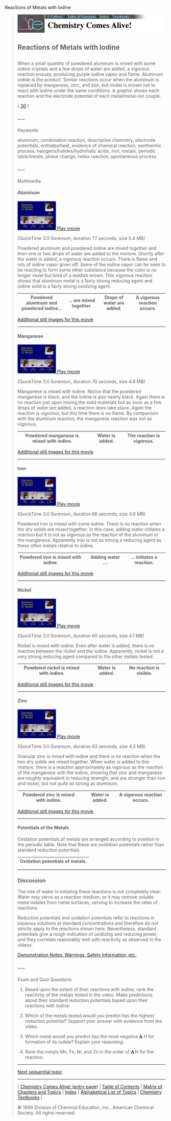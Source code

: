 





 Reactions of Metals with Iodine
 



> ![Chemistry Comes Alive!](ccahead.gif)
> 
> 
> 
> 
> 
> 
> 
> 
> 
> ## Reactions of Metals with Iodine
> 
> 
> 
> 
> 
> ## 
> 
> 
> 
> 
> 
>  When a small quantity of powdered aluminum is mixed with some iodine crystals and a few drops of water are added, a vigorous reaction ensues, producing purple iodine vapor and flame. Aluminum iodide is the product. Similar reactions occur when the aluminum is replaced by manganese, zinc, and iron, but nickel is shown not to react with iodine under the same conditions. A graphic shows each reaction and the electrode potential of each metal/metal-ion couple.
>  
> 
> 
> 
> 
> 
> 
>  (
>  [*30*](CRED30.HTM)
>  )
>  
> 
> 
> 
> 
> ### ---
> 
> 
>  Keywords
> 
> 
> 
> 
>  aluminum, combination reaction, descriptive chemistry, electrode potentials, enthalpy/heat, evidence of chemical reaction, exothermic process, halogens/halides/hydrohalic acids, iron, metals, periodic table/trends, phase change, redox reaction, spontaneous process
>  
> 
> 
> 
> 
> ### ---
> 
> 
>  Multimedia
> 
> 
> 
> 
> 
> #### Aluminum
> 
> 
> 
> 
> 
> [![](0.JPG)
>  Play movie](../../MVHTM/METALI1/METAL1AL.HTM) 
> 
> 
> 
>  (QuickTime 3.0 Sorenson, duration 77 seconds, size 5.4 MB)
>  
> 
> 
> 
>  Powdered aluminum and powdered iodine are mixed together and then one or two drops of water are added to the mixture. Shortly after the water is added, a vigorous reaction occurs. There is flame and lots of iodine vapor given off. Some of the iodine vapor can be seen to be reacting to form some other substance because the color is no longer violet but kind of a reddish brown. This vigorous reaction shows that aluminum metal is a fairly strong reducing agent and iodine solid is a fairly strong oxidizing agent.
>  
> 
> 
> 
> 
> 
> 
> 
> | Powdered aluminum and powdered iodine... | ... are mixed together. | Drops of water are added. | A vigorous reaction occurs. |
> | --- | --- | --- | --- |
> 
> 
> 
> 
> 
> 
> [Additional still images
for this movie](../../STHTM/METALI1/METAL1AL.HTM) 
> 
> 
> 
> 
> 
> ---
> 
> 
> 
> 
> 
> #### Manganese
> 
> 
> 
> 
> 
> [![](0.JPG)
>  Play movie](../../MVHTM/METALI1/METAL1MN.HTM) 
> 
> 
> 
>  (QuickTime 3.0 Sorenson, duration 70 seconds, size 4.8 MB)
>  
> 
> 
> 
>  Manganese is mixed with iodine. Notice that the powdered manganese
is black, and the iodine is also nearly black. Again there is no
reaction just upon mixing the solid materials but as soon as a few
drops of water are added, a reaction does take place. Again the
reaction is vigorous, but this time there is no flame. By comparison
with the aluminum reaction, the manganese reaction was not as
vigorous.
>  
> 
> 
> 
> 
> 
> 
> 
> | Powdered manganese is mixed with iodine. |  | Water is added. | The reaction is vigorous. |
> | --- | --- | --- | --- |
> 
> 
> 
> 
> 
> 
> [Additional still images
for this movie](../../STHTM/METALI1/METAL1MN.HTM) 
> 
> 
> 
> 
> 
> ---
> 
> 
> 
> 
> 
> #### Iron
> 
> 
> 
> 
> 
> [![](0.JPG)
>  Play movie](../../MVHTM/METALI1/METAL1FE.HTM) 
> 
> 
> 
>  (QuickTime 3.0 Sorenson, duration 66 seconds, size 4.6 MB)
>  
> 
> 
> 
>  Powdered iron is mixed with some iodine. There is no reaction when
the dry solids are mixed together. In this case, adding water
initiates a reaction but it is not as vigorous as the reaction of the
aluminum or the manganese. Apparently iron is not as strong a
reducing agent as these other metals relative to iodine.
>  
> 
> 
> 
> 
> 
> 
> 
> | Powdered iron is mixed with iodine. |  | Adding water .... | ... initiates a reaction. |
> | --- | --- | --- | --- |
> 
> 
> 
> 
> 
> 
> [Additional still images
for this movie](../../STHTM/METALI1/METAL1FE.HTM) 
> 
> 
> 
> 
> 
> ---
> 
> 
> 
> 
> 
> #### Nickel
> 
> 
> 
> 
> 
> [![](0.JPG)
>  Play movie](../../MVHTM/METALI1/METAL1NI.HTM) 
> 
> 
> 
>  (QuickTime 3.0 Sorenson, duration 60 seconds, size 4.1 MB)
>  
> 
> 
> 
>  Nickel is mixed with iodine. Even after water is added, there is
no reaction between the nickel and the iodine. Apparently, nickel is
not a very strong reducing agent compared to the other metals tested.
>  
> 
> 
> 
> 
> 
> 
> 
> | Powdered nickel is mixed with iodine. |  | Water is added. | No reaction is visible. |
> | --- | --- | --- | --- |
> 
> 
> 
> 
> 
> 
> [Additional still images
for this movie](../../STHTM/METALI1/METAL1NI.HTM) 
> 
> 
> 
> 
> 
> ---
> 
> 
> 
> 
> 
> #### Zinc
> 
> 
> 
> 
> 
> [![](0.JPG)
>  Play movie](../../MVHTM/METALI1/METAL1ZN.HTM) 
> 
> 
> 
>  (QuickTime 3.0 Sorenson, duration 63 seconds, size 4.3 MB)
>  
> 
> 
> 
>  Granular zinc is mixed with iodine and there is no reaction when
the two dry solids are mixed together. When water is added to this
mixture, there is a reaction approximately as vigorous as the
reaction of the manganese with the iodine, showing that zinc and
manganese are roughly equivalent in reducing strength, and are
stronger than iron and nickel, but not quite as strong as aluminum.
>  
> 
> 
> 
> 
> 
> 
> 
> | Powdered zinc is mixed with iodine. |  | Water is added. | A vigorous reaction occurs. |
> | --- | --- | --- | --- |
> 
> 
> 
> 
> 
> 
> [Additional still images
for this movie](../../STHTM/METALI1/METAL1ZN.HTM) 
> 
> 
> 
> 
> 
> ---
> 
> 
> 
> 
> #### Potentials of the Metals
> 
> 
>  Oxidation potentials of metals are arranged according to position in the periodic table. 
Note that these are
>  *oxidation* 
>  potentials rather than standard reduction potentials.
>  
> 
> 
> 
> | Oxidation potentials of metals. |
> | --- |
> 
> 
> 
> 
> 
> ---
> 
> 
> 
> ### Discussion
> 
> 
> 
> 
>  The role of water in initiating these reactions is not completely clear. 
Water may serve as a reaction medium, 
or it may remove soluble metal iodides from metal surfaces, 
serving to increase the rates of reactions.
>  
> 
> 
> 
>  Reduction potentials and oxidation potentials refer to reactions in aqueous solutions
at standard concentrations and therefore do not strictly apply to the reactions shown here.
Nevertheless, standard potentials give a rough indication of oxidizing and reducing power,
and they correlate reasonably well with reactivity as observed in the videos.
>  
> 
> 
> 
> 
> 
> 
> [Demonstration Notes, Warnings, Safety Information, etc.](SAFETY.HTM) 
> 
> 
> 
> 
> 
> ### ---
> 
> 
>  Exam and Quiz Questions
> 
> 
> 
> 
>  1. Based upon the extent of their reactions with iodine, 
rank the reactivity of the metals tested in the video. 
Make predictions about their standard reduction potentials based upon their reactions with iodine.
>  
> 
> 
> 
>  2. Which of the metals tested would you predict has the highest reduction potential? 
Support your answer with evidence from the video.
>  
> 
> 
> 
>  3. Which metal would you predict has the most negative
>  ![](delta.gif)
>  H for formation of its iodide? 
Explain your reasoning.
>  
> 
> 
> 
>  4. Rank the metals Mn, Fe, Ni, and Zn in the order of
>  ![](delta.gif)
>  H for the reaction.
>  
> 
> 
> 
> 
> 
> 
> ---
> 
> 
> 
> 
> [Next sequential topic](../../MAIN/METALI2/PAGE1.HTM)



> ---
> 
> 
>  |
>  [Chemistry Comes Alive! (entry page)](../../INDEX.HTM) 
>  |
>  [Table of Contents](../../CONTENTS.HTM) 
>  |
>  [Matrix of Chapters and Topics](../../MATRIX.HTM) 
>  |
>  [Index](../../WORDS.HTM) 
>  |
>  [Alphabetical List of Topics](../../ALPHATOP.HTM) 
>  |
>  [Chemistry Textbooks](../../BOOKS.HTM) 
>  |
>  
>  © 1999 Division of Chemical Education, Inc.,
American Chemical Society. All rights reserved.





